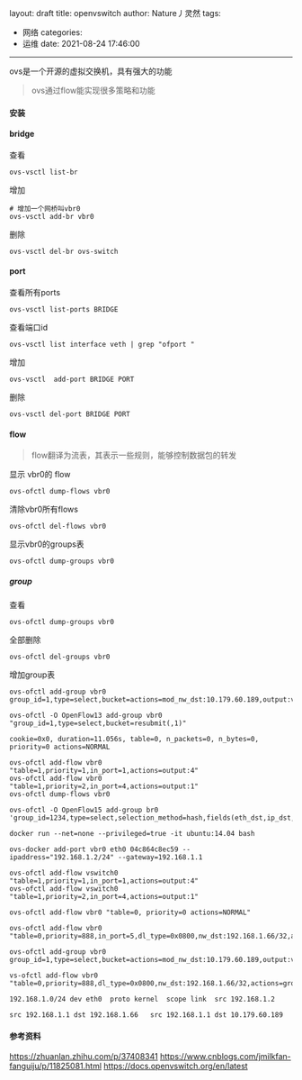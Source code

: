 layout: draft
title: openvswitch
author: Nature丿灵然
tags:
  - 网络
categories:
  - 运维
date: 2021-08-24 17:46:00
---
ovs是一个开源的虚拟交换机，具有强大的功能

<!--more-->

> ovs通过flow能实现很多策略和功能

#### 安装

#### bridge

查看

```shell
ovs-vsctl list-br
```

增加

```shell
# 增加一个网桥叫vbr0
ovs-vsctl add-br vbr0
```

删除

```shell
ovs-vsctl del-br ovs-switch
```

#### port

查看所有ports

```shell
ovs-vsctl list-ports BRIDGE
```

查看端口id

```shell
ovs-vsctl list interface veth | grep "ofport "
```

增加

```shell
ovs-vsctl  add-port BRIDGE PORT
```

删除

```shell
ovs-vsctl del-port BRIDGE PORT
```

#### flow

> flow翻译为流表，其表示一些规则，能够控制数据包的转发

显示 vbr0的 flow

```shell
ovs-ofctl dump-flows vbr0
```

清除vbr0所有flows

```shell
ovs-ofctl del-flows vbr0
```

显示vbr0的groups表

```shell
ovs-ofctl dump-groups vbr0
```

##### group

查看

```shell
ovs-ofctl dump-groups vbr0
```

全部删除

```shll
ovs-ofctl del-groups vbr0
```

增加group表

```shell
ovs-ofctl add-group vbr0 group_id=1,type=select,bucket=actions=mod_nw_dst:10.179.60.189,output:vbr0,bucket=actions=mod_nw_dst:10.179.60.190,output:vbr0
```

```sehll
ovs-ofctl -O OpenFlow13 add-group vbr0 "group_id=1,type=select,bucket=resubmit(,1)"

cookie=0x0, duration=11.056s, table=0, n_packets=0, n_bytes=0, priority=0 actions=NORMAL

ovs-ofctl add-flow vbr0 "table=1,priority=1,in_port=1,actions=output:4"
ovs-ofctl add-flow vbr0 "table=1,priority=2,in_port=4,actions=output:1"
ovs-ofctl dump-flows vbr0

ovs-ofctl -O OpenFlow15 add-group br0 'group_id=1234,type=select,selection_method=hash,fields(eth_dst,ip_dst,tcp_dst),bucket=output:10,bucket=output:11

docker run --net=none --privileged=true -it ubuntu:14.04 bash

ovs-docker add-port vbr0 eth0 04c864c8ec59 --ipaddress="192.168.1.2/24" --gateway=192.168.1.1

ovs-ofctl add-flow vswitch0 "table=1,priority=1,in_port=1,actions=output:4"
ovs-ofctl add-flow vswitch0 "table=1,priority=2,in_port=4,actions=output:1"

ovs-ofctl add-flow vbr0 "table=0, priority=0 actions=NORMAL"

ovs-ofctl add-flow vbr0 "table=0,priority=888,in_port=5,dl_type=0x0800,nw_dst:192.168.1.66/32,actions=group:1"

ovs-ofctl add-group vbr0 group_id=1,type=select,bucket=actions=mod_nw_dst:10.179.60.189,output:vbr0,bucket=actions=mod_nw_dst:10.179.60.190,output:vbr0

vs-ofctl add-flow vbr0 "table=0,priority=888,dl_type=0x0800,nw_dst:192.168.1.66/32,actions=group:1"

192.168.1.0/24 dev eth0  proto kernel  scope link  src 192.168.1.2

src 192.168.1.1 dst 192.168.1.66   src 192.168.1.1 dst 10.179.60.189
```

#### 参考资料

<https://zhuanlan.zhihu.com/p/37408341>
<https://www.cnblogs.com/jmilkfan-fanguiju/p/11825081.html>
<https://docs.openvswitch.org/en/latest>
